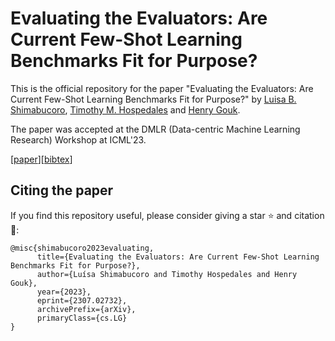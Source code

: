# Evaluating the Evaluators: Are Current Few-Shot Learning Benchmarks Fit for Purpose?

This is the official repository for the paper "Evaluating the Evaluators: Are Current Few-Shot Learning Benchmarks Fit for Purpose?" by [Luisa B. Shimabucoro](https://scholar.google.com/citations?hl=pt-BR&user=IYVqNJAAAAAJ&view_op=list_works), [Timothy M. Hospedales](https://scholar.google.com/citations?user=nHhtvqkAAAAJ&hl) and [Henry Gouk](https://scholar.google.com/citations?user=i1bzlyAAAAAJ&hl).

The paper was accepted at the DMLR (Data-centric Machine Learning Research) Workshop at ICML'23.

[[paper](https://arxiv.org/abs/2307.02732)][[bibtex](#citing-the-paper)]

## Citing the paper

If you find this repository useful, please consider giving a star :star: and citation :t-rex::

```
@misc{shimabucoro2023evaluating,
      title={Evaluating the Evaluators: Are Current Few-Shot Learning Benchmarks Fit for Purpose?}, 
      author={Luísa Shimabucoro and Timothy Hospedales and Henry Gouk},
      year={2023},
      eprint={2307.02732},
      archivePrefix={arXiv},
      primaryClass={cs.LG}
}
```


